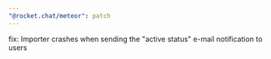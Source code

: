 ```yaml
---
"@rocket.chat/meteor": patch
---
```


fix: Importer crashes when sending the "active status" e-mail notification to users

